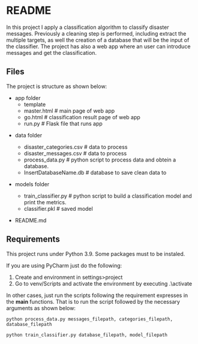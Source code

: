 # README


In this project I apply a classification algorithm to classify disaster messages.
Previously a cleaning step is performed, including extract the multiple targets, as well the creation of a database that will be the input of the classifier. 
The project has also a web app where an user can introduce messages and get the classification. 

Files
-----
The project is structure as shown below:
* app folder 
  * template 
  * master.html  # main page of web app
  * go.html  # classification result page of web app
  * run.py  # Flask file that runs app

- data folder
  * disaster_categories.csv  # data to process 
  * disaster_messages.csv  # data to process
  * process_data.py     # python script to process data and obtein a database. 
  * InsertDatabaseName.db   # database to save clean data to

- models folder
  * train_classifier.py  # python script to build a classification model and print the metrics. 
  * classifier.pkl  # saved model 

- README.md

Requirements
-----
This project runs under Python 3.9. Some packages must to be instaled. 

If you are using PyCharm just do the following: 
1. Create and environment in settings>project
2. Go to venv/Scripts and activate the environment by executing .\activate

In other cases, just run the scripts following the requirement expresses in the __main__
functions. That is to run the script followed by the necessary arguments as shown below:

```
python process_data.py messages_filepath, categories_filepath, database_filepath

python train_classifier.py database_filepath, model_filepath
```
